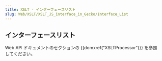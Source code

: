 ```yaml
---
title: XSLT - インターフェースリスト
slug: Web/XSLT/XSLT_JS_interface_in_Gecko/Interface_List
---
```


## インターフェースリスト

Web API ドキュメントのセクションの {{domxref("XSLTProcessor")}} を参照してください。
